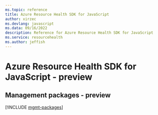 ```yaml
---
ms.topic: reference
title: Azure Resource Health SDK for JavaScript
author: xirzec
ms.devlang: javascript
ms.data: 09/16/2022
description: Reference for Azure Resource Health SDK for JavaScript
ms.service: resourcehealth
ms.author: jeffish
---
```

# Azure Resource Health SDK for JavaScript - preview

## Management packages - preview
[!INCLUDE [mgmt-packages](resource-health-mgmt-index.md)]